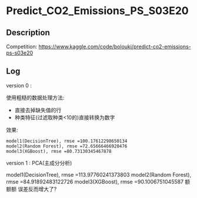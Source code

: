 # Predict_CO2_Emissions_PS_S03E20

## Description

Competition: https://www.kaggle.com/code/bolouki/predict-co2-emissions-ps-s03e20


## Log

version 0 :

使用粗糙的数据处理方法:

- 直接去掉缺失值的行
- 种类特征(过滤取种类<10的)直接转换为数字

效果:
```shell 
model1(DecisionTree), rmse =100.17612298650134
model2(Random Forest), rmse =72.65666466920476
model3(XGBoost), rmse =80.73130345467878
```

version 1 : PCA(主成分分析)

model1(DecisionTree), rmse =113.97760241373803
model2(Random Forest), rmse =84.91892483122726
model3(XGBoost), rmse =90.1006751045587
额额额
误差反而增大了?